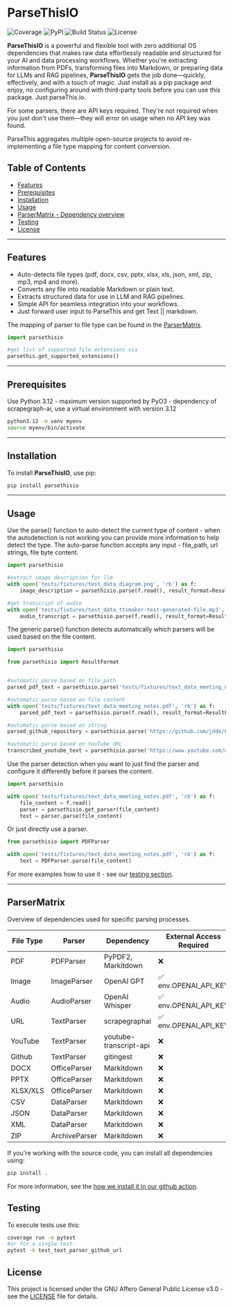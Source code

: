 # ParseThisIO

![Coverage](./coverage.svg)
![PyPI](https://img.shields.io/pypi/v/ParseThis)
![Build Status](https://img.shields.io/github/workflow/status/jdde/ParseThis/CI)
![License](https://img.shields.io/github/license/jdde/ParseThis)


**ParseThisIO** is a powerful and flexible tool with zero additional OS dependencies that makes raw data effortlessly readable and structured for your AI and data processing workflows. Whether you're extracting information from PDFs, transforming files into Markdown, or preparing data for LLMs and RAG pipelines, **ParseThisIO** gets the job done—quickly, effectively, and with a touch of magic.
Just install as a pip package and enjoy, no configuring around with third-party tools before you can use this package. Just parseThis.io.

For some parsers, there are API keys required. They're not required when you just don't use them—they will error on usage when no API key was found.

ParseThis aggregates multiple open-source projects to avoid re-implementing a file type mapping for content conversion.

## Table of Contents
- [Features](#features)
- [Prerequisites](#prerequisites)
- [Installation](#installation)
- [Usage](#usage)
- [ParserMatrix - Dependency overview](#ParserMatrix)
- [Testing](#Testing)
- [License](#License)

---

## Features
- Auto-detects file types (pdf, docx, csv, pptx, xlsx, xls, json, xml, zip, mp3, mp4 and more).
- Converts any file into readable Markdown or plain text.
- Extracts structured data for use in LLM and RAG pipelines.
- Simple API for seamless integration into your workflows.
- Just forward user input to ParseThis and get Text || markdown.

The mapping of parser to file type can be found in the [ParserMatrix](#parsermatrix---when-is-which-dependency-used).

```python
import parsethisio

#get list of supported file extensions via 
parsethis.get_supported_extensions()
```


---

## Prerequisites
Use Python 3.12 - maximum version supported by PyO3 - dependency of scrapegraph-ai, use a virtual environment with version 3.12
```sh
python3.12 -m venv myenv
source myenv/bin/activate
```

---

## Installation

To install **ParseThisIO**, use pip:

```bash
pip install parsethisio
```

---

## Usage
Use the parse() function to auto-detect the current type of content - when the autodetection is not working you can provide more information to help detect the type.
The auto-parse function accepts any input - file_path, url strings, file byte content.
```python
import parsethisio

#extract image description for llm
with open('tests/fixtures/test_data_diagram.png', 'rb') as f:
    image_description = parsethisio.parse(f.read(), result_format=ResultFormat.TXT)

#get transcript of audio
with open('tests/fixtures/test_data_ttsmaker-test-generated-file.mp3', 'rb') as f:
    audio_transcript = parsethisio.parse(f.read(), result_format=ResultFormat.TXT)
```

The generic parse() function detects automatically which parsers will be used based on the file content.

```python
import parsethisio

from parsethisio import ResultFormat


#automatic parse based on file_path
parsed_pdf_text = parsethisio.parse('tests/fixtures/text_data_meeting_notes.pdf', result_format=ResultFormat.TXT)

#automatic parse based on file content
with open('tests/fixtures/text_data_meeting_notes.pdf', 'rb') as f:
    parsed_pdf_text = parsethisio.parse(f.read(), result_format=ResultFormat.TXT)  # works with any bytes content

#automatic parse based on string
parsed_github_repository = parsethisio.parse('https://github.com/jdde/ParseThis', result_format=ResultFormat.TXT)

#automatic parse based on YouTube URL
transcribed_youtube_text = parsethisio.parse('https://www.youtube.com/watch?v=ca7QkcAGe', result_format=ResultFormat.TXT)
```

Use the parser detection when you want to just find the parser and configure it differently before it parses the content.
```python
import parsethisio

with open('tests/fixtures/text_data_meeting_notes.pdf', 'rb') as f:
    file_content = f.read()
    parser = parsethisio.get_parser(file_content)
    text = parser.parse(file_content)
```

Or just directly use a parser.
```python
from parsethisio import PDFParser

with open('tests/fixtures/text_data_meeting_notes.pdf', 'rb') as f:
    text = PDFParser.parse(file_content)
```

For more examples how to use it - see our [testing section](tests/test_automatic_parser_selection.py).

---

## ParserMatrix
Overview of dependencies used for specific parsing processes.

| File Type | Parser         | Dependency          | External Access Required |
|-----------|----------------|---------------------|---------------------|
| PDF       | PDFParser      | PyPDF2, Markitdown | ❌ |
| Image     | ImageParser    | OpenAI GPT         | ✅ env.OPENAI_API_KEY|
| Audio     | AudioParser    | OpenAI Whisper     | ✅ env.OPENAI_API_KEY |
| URL       | TextParser     | scrapegraphai      | ✅ env.OPENAI_API_KEY |
| YouTube   | TextParser  | youtube-transcript-api | ❌ |
| Github    | TextParser     | gitingest          | ❌ |
| DOCX      | OfficeParser   | Markitdown         | ❌ |
| PPTX      | OfficeParser   | Markitdown         | ❌ |
| XLSX/XLS  | OfficeParser   | Markitdown         | ❌ |
| CSV       | DataParser     | Markitdown         | ❌ |
| JSON      | DataParser     | Markitdown         | ❌ |
| XML       | DataParser     | Markitdown         | ❌ |
| ZIP       | ArchiveParser  | Markitdown         | ❌ |


If you're working with the source code, you can install all dependencies using:

```bash
pip install .
```
For more information, see the [how we install it in our github action](.github/workflows/coverage.yml).


## Testing
To execute tests use this:

```bash
coverage run -m pytest
#or for a single test:
pytest -k test_text_parser_github_url
```


## License
This project is licensed under the GNU Affero General Public License v3.0 - see the [LICENSE](LICENSE) file for details.
